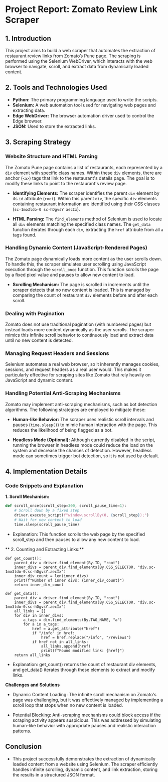 # **Project Report: Zomato Review Link Scraper**

## **1. Introduction**
This project aims to build a web scraper that automates the extraction of restaurant review links from Zomato’s Pune page. The scraping is performed using the Selenium WebDriver, which interacts with the web browser to navigate, scroll, and extract data from dynamically loaded content.

## **2. Tools and Technologies Used**
- **Python:** The primary programming language used to write the scripts.
- **Selenium:** A web automation tool used for navigating web pages and extracting data.
- **Edge WebDriver:** The browser automation driver used to control the Edge browser.
- **JSON:** Used to store the extracted links.

## **3. Scraping Strategy**

### **Website Structure and HTML Parsing**
The Zomato Pune page contains a list of restaurants, each represented by a `div` element with specific class names. Within these `div` elements, there are anchor (`<a>`) tags that link to the restaurant's details page. The goal is to modify these links to point to the restaurant's review page.

- **Identifying Elements:**
  The scraper identifies the parent `div` element by its `id` attribute (`root`). Within this parent `div`, the specific `div` elements containing restaurant information are identified using their CSS classes (`sc-1mo3ldo-0 sc-hDgvsY aecIx`).

- **HTML Parsing:**
  The `find_elements` method of Selenium is used to locate all `div` elements matching the specified class names. The `get_data` function iterates through each `div`, extracting the `href` attribute from all `a` tags found.

### **Handling Dynamic Content (JavaScript-Rendered Pages)**
The Zomato page dynamically loads more content as the user scrolls down. To handle this, the scraper simulates user scrolling using JavaScript execution through the `scroll_once` function. This function scrolls the page by a fixed pixel value and pauses to allow new content to load.

- **Scrolling Mechanism:**
  The page is scrolled in increments until the scraper detects that no new content is loaded. This is managed by comparing the count of restaurant `div` elements before and after each scroll.

### **Dealing with Pagination**
Zomato does not use traditional pagination (with numbered pages) but instead loads more content dynamically as the user scrolls. The scraper mimics this infinite scroll behavior to continuously load and extract data until no new content is detected.

### **Managing Request Headers and Sessions**
Selenium automates a real web browser, so it inherently manages cookies, sessions, and request headers as a real user would. This makes it particularly effective for scraping sites like Zomato that rely heavily on JavaScript and dynamic content.

### **Handling Potential Anti-Scraping Mechanisms**
Zomato may implement anti-scraping mechanisms, such as bot detection algorithms. The following strategies are employed to mitigate these:

- **Human-like Behavior:**
  The scraper uses realistic scroll intervals and pauses (`time.sleep()`) to mimic human interaction with the page. This reduces the likelihood of being flagged as a bot.
  
- **Headless Mode (Optional):**
  Although currently disabled in the script, running the browser in headless mode could reduce the load on the system and decrease the chances of detection. However, headless mode can sometimes trigger bot detection, so it is not used by default.

## **4. Implementation Details**

### **Code Snippets and Explanation**

**1. Scroll Mechanism:**
```python
def scroll_once(scroll_step=300, scroll_pause_time=1):
    # Scroll down by a fixed step
    driver.execute_script(f"window.scrollBy(0, {scroll_step});")
    # Wait for new content to load
    time.sleep(scroll_pause_time)

```
- Explanation: This function scrolls the web page by the specified scroll_step and then pauses to allow any new content to load.

** 2. Counting and Extracting Links:**
```
def get_count():
    parent_div = driver.find_element(By.ID, "root")
    inner_divs = parent_div.find_elements(By.CSS_SELECTOR, "div.sc-1mo3ldo-0.sc-hDgvsY.aecIx")
    inner_div_count = len(inner_divs)
    print(f"Number of inner divs: {inner_div_count}")
    return inner_div_count

def get_data():
    parent_div = driver.find_element(By.ID, "root")
    inner_divs = parent_div.find_elements(By.CSS_SELECTOR, "div.sc-1mo3ldo-0.sc-hDgvsY.aecIx")
    all_links = []
    for div in inner_divs:
        a_tags = div.find_elements(By.TAG_NAME, "a")
        for a in a_tags:
            href = a.get_attribute("href")
            if "/info" in href:
                href = href.replace("/info", "/reviews")
            if href not in all_links:
                all_links.append(href)
                print(f"Found modified link: {href}")
    return all_links
```
- Explanation: get_count() returns the count of restaurant div elements, and get_data() iterates through these elements to extract and modify links.

**Challenges and Solutions**
- Dynamic Content Loading: The infinite scroll mechanism on Zomato's page was challenging, but it was effectively managed by implementing a scroll loop that stops when no new content is loaded.

- Potential Blocking: Anti-scraping mechanisms could block access if the scraping activity appears suspicious. This was addressed by simulating human-like behavior with appropriate pauses and realistic interaction patterns.


## Conclusion
- This project successfully demonstrates the extraction of dynamically loaded content from a website using Selenium. The scraper efficiently handles infinite scrolling, dynamic content, and link extraction, storing the results in a structured JSON format.